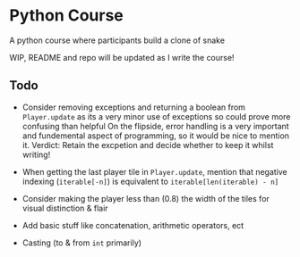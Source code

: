 # Python Course

A python course where participants build a clone of snake

WIP, README and repo will be updated as I write the course!

## Todo

- Consider removing exceptions and returning a boolean from `Player.update` as its a very minor use of exceptions so could prove more confusing than helpful
  On the flipside, error handling is a very important and fundemental aspect of programming, so it would be nice to mention it. Verdict: Retain the excpetion
  and decide whether to keep it whilst writing!

- When getting the last player tile in `Player.update`, mention that negative indexing
  (`iterable[-n]`) is equivalent to `iterable[len(iterable) - n]`

- Consider making the player less than (0.8) the width of the tiles for visual distinction & flair

- Add basic stuff like concatenation, arithmetic operators, ect

- Casting (to & from `int` primarily)
